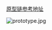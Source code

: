 [原型链参考地址](https://github.com/mqyqingfeng/Blog/issues/2)

![prototype.jpg](https://github.com/wittypeter/study/tree/master/js/1.prototype_chain/prototype.jpg)